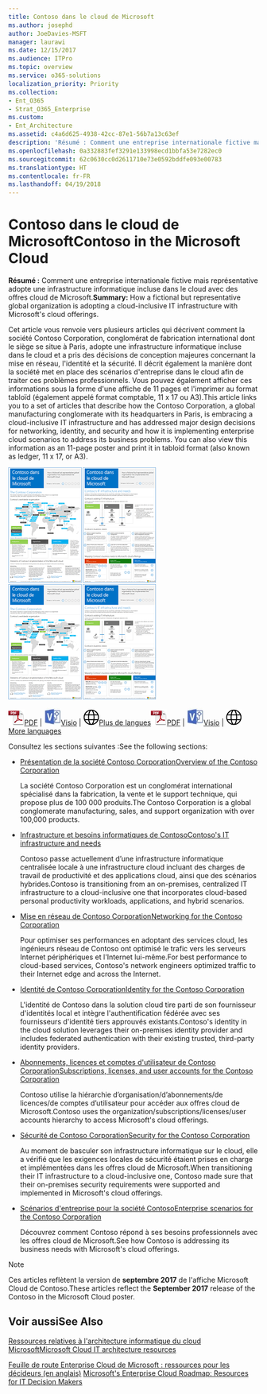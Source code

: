 ```yaml
---
title: Contoso dans le cloud de Microsoft
ms.author: josephd
author: JoeDavies-MSFT
manager: laurawi
ms.date: 12/15/2017
ms.audience: ITPro
ms.topic: overview
ms.service: o365-solutions
localization_priority: Priority
ms.collection:
- Ent_O365
- Strat_O365_Enterprise
ms.custom:
- Ent_Architecture
ms.assetid: c4a6d625-4938-42cc-87e1-56b7a13c63ef
description: 'Résumé : Comment une entreprise internationale fictive mais représentative adopte une infrastructure informatique incluse dans le cloud avec des offres cloud de Microsoft.'
ms.openlocfilehash: 0a332883fef3291e133998ecd1bbfa53e7282ec0
ms.sourcegitcommit: 62c0630cc0d2611710e73e0592bddfe093e00783
ms.translationtype: HT
ms.contentlocale: fr-FR
ms.lasthandoff: 04/19/2018
---
```

# <a name="contoso-in-the-microsoft-cloud"></a><span data-ttu-id="562e0-103">Contoso dans le cloud de Microsoft</span><span class="sxs-lookup"><span data-stu-id="562e0-103">Contoso in the Microsoft Cloud</span></span>

 <span data-ttu-id="562e0-104">**Résumé :** Comment une entreprise internationale fictive mais représentative adopte une infrastructure informatique incluse dans le cloud avec des offres cloud de Microsoft.</span><span class="sxs-lookup"><span data-stu-id="562e0-104">**Summary:** How a fictional but representative global organization is adopting a cloud-inclusive IT infrastructure with Microsoft's cloud offerings.</span></span>
  
<span data-ttu-id="562e0-p101">Cet article vous renvoie vers plusieurs articles qui décrivent comment la société Contoso Corporation, conglomérat de fabrication international dont le siège se situe à Paris, adopte une infrastructure informatique incluse dans le cloud et a pris des décisions de conception majeures concernant la mise en réseau, l'identité et la sécurité. Il décrit également la manière dont la société met en place des scénarios d'entreprise dans le cloud afin de traiter ces problèmes professionnels. Vous pouvez également afficher ces informations sous la forme d'une affiche de 11 pages et l'imprimer au format tabloïd (également appelé format comptable, 11 x 17 ou A3).</span><span class="sxs-lookup"><span data-stu-id="562e0-p101">This article links you to a set of articles that describe how the Contoso Corporation, a global manufacturing conglomerate with its headquarters in Paris, is embracing a cloud-inclusive IT infrastructure and has addressed major design decisions for networking, identity, and security and how it is implementing enterprise cloud scenarios to address its business problems. You can also view this information as an 11-page poster and print it in tabloid format (also known as ledger, 11 x 17, or A3).</span></span>
  
<span data-ttu-id="562e0-107">[![Image miniature de l’affiche de Contoso dans Microsoft Cloud.](images/Contoso_Poster/Thumbnail.png)](https://www.microsoft.com/download/details.aspx?id=54427)</span><span class="sxs-lookup"><span data-stu-id="562e0-107">[![Thumb image of the Contoso in the Microsoft Cloud poster.](images/Contoso_Poster/Thumbnail.png)](https://www.microsoft.com/download/details.aspx?id=54427)</span></span>
  
<span data-ttu-id="562e0-108">![Fichier PDF](images/Common_Images/PDFIcon.png)[PDF](https://go.microsoft.com/fwlink/p/?linkid=842085)  | ![Fichier Visio](images/Common_Images/VisioIcon.png)[Visio](https://go.microsoft.com/fwlink/p/?linkid=842086)  | ![Affichage d'une page contenant des versions dans d'autres langues](images/Common_Images/GlobeIcon.png)[Plus de langues](https://www.microsoft.com/download/details.aspx?id=54427)</span><span class="sxs-lookup"><span data-stu-id="562e0-108">![PDF file](images/Common_Images/PDFIcon.png)[PDF](https://go.microsoft.com/fwlink/p/?linkid=842085)  | ![Visio file](images/Common_Images/VisioIcon.png)[Visio](https://go.microsoft.com/fwlink/p/?linkid=842086)  | ![See a page with versions in additional languages](images/Common_Images/GlobeIcon.png)[More languages](https://www.microsoft.com/download/details.aspx?id=54427)</span></span>
  
<span data-ttu-id="562e0-109">Consultez les sections suivantes :</span><span class="sxs-lookup"><span data-stu-id="562e0-109">See the following sections:</span></span>
  
- [<span data-ttu-id="562e0-110">Présentation de la société Contoso Corporation</span><span class="sxs-lookup"><span data-stu-id="562e0-110">Overview of the Contoso Corporation</span></span>](overview-of-the-contoso-corporation.md)
    
    <span data-ttu-id="562e0-111">La société Contoso Corporation est un conglomérat international spécialisé dans la fabrication, la vente et le support technique, qui propose plus de 100 000 produits.</span><span class="sxs-lookup"><span data-stu-id="562e0-111">The Contoso Corporation is a global conglomerate manufacturing, sales, and support organization with over 100,000 products.</span></span>
    
- [<span data-ttu-id="562e0-112">Infrastructure et besoins informatiques de Contoso</span><span class="sxs-lookup"><span data-stu-id="562e0-112">Contoso's IT infrastructure and needs</span></span>](contoso-it-infrastructure-and-needs.md)
    
    <span data-ttu-id="562e0-113">Contoso passe actuellement d’une infrastructure informatique centralisée locale à une infrastructure cloud incluant des charges de travail de productivité et des applications cloud, ainsi que des scénarios hybrides.</span><span class="sxs-lookup"><span data-stu-id="562e0-113">Contoso is transitioning from an on-premises, centralized IT infrastructure to a cloud-inclusive one that incorporates cloud-based personal productivity workloads, applications, and hybrid scenarios.</span></span>
    
- [<span data-ttu-id="562e0-114">Mise en réseau de Contoso Corporation</span><span class="sxs-lookup"><span data-stu-id="562e0-114">Networking for the Contoso Corporation</span></span>](networking-for-the-contoso-corporation.md)
    
    <span data-ttu-id="562e0-115">Pour optimiser ses performances en adoptant des services cloud, les ingénieurs réseau de Contoso ont optimisé le trafic vers les serveurs Internet périphériques et l'Internet lui-même.</span><span class="sxs-lookup"><span data-stu-id="562e0-115">For best performance to cloud-based services, Contoso's network engineers optimized traffic to their Internet edge and across the Internet.</span></span>
    
- [<span data-ttu-id="562e0-116">Identité de Contoso Corporation</span><span class="sxs-lookup"><span data-stu-id="562e0-116">Identity for the Contoso Corporation</span></span>](identity-for-the-contoso-corporation.md)
    
    <span data-ttu-id="562e0-117">L'identité de Contoso dans la solution cloud tire parti de son fournisseur d'identités local et intègre l'authentification fédérée avec ses fournisseurs d'identité tiers approuvés existants.</span><span class="sxs-lookup"><span data-stu-id="562e0-117">Contoso's identity in the cloud solution leverages their on-premises identity provider and includes federated authentication with their existing trusted, third-party identity providers.</span></span>
    
- [<span data-ttu-id="562e0-118">Abonnements, licences et comptes d'utilisateur de Contoso Corporation</span><span class="sxs-lookup"><span data-stu-id="562e0-118">Subscriptions, licenses, and user accounts for the Contoso Corporation</span></span>](subscriptions-licenses-and-user-accounts-for-the-contoso-corporation.md)
    
    <span data-ttu-id="562e0-119">Contoso utilise la hiérarchie d’organisation/d’abonnements/de licences/de comptes d’utilisateur pour accéder aux offres cloud de Microsoft.</span><span class="sxs-lookup"><span data-stu-id="562e0-119">Contoso uses the organization/subscriptions/licenses/user accounts hierarchy to access Microsoft's cloud offerings.</span></span>
    
- [<span data-ttu-id="562e0-120">Sécurité de Contoso Corporation</span><span class="sxs-lookup"><span data-stu-id="562e0-120">Security for the Contoso Corporation</span></span>](security-for-the-contoso-corporation.md)
    
    <span data-ttu-id="562e0-121">Au moment de basculer son infrastructure informatique sur le cloud, elle a vérifié que les exigences locales de sécurité étaient prises en charge et implémentées dans les offres cloud de Microsoft.</span><span class="sxs-lookup"><span data-stu-id="562e0-121">When transitioning their IT infrastructure to a cloud-inclusive one, Contoso made sure that their on-premises security requirements were supported and implemented in Microsoft's cloud offerings.</span></span>
    
- [<span data-ttu-id="562e0-122">Scénarios d'entreprise pour la société Contoso</span><span class="sxs-lookup"><span data-stu-id="562e0-122">Enterprise scenarios for the Contoso Corporation</span></span>](enterprise-scenarios-for-the-contoso-corporation.md)
    
    <span data-ttu-id="562e0-123">Découvrez comment Contoso répond à ses besoins professionnels avec les offres cloud de Microsoft.</span><span class="sxs-lookup"><span data-stu-id="562e0-123">See how Contoso is addressing its business needs with Microsoft's cloud offerings.</span></span>
    
> [!NOTE]
> <span data-ttu-id="562e0-124">Ces articles reflètent la version de **septembre 2017** de l'affiche Microsoft Cloud de Contoso.</span><span class="sxs-lookup"><span data-stu-id="562e0-124">These articles reflect the **September 2017** release of the Contoso in the Microsoft Cloud poster.</span></span>
  
## <a name="see-also"></a><span data-ttu-id="562e0-125">Voir aussi</span><span class="sxs-lookup"><span data-stu-id="562e0-125">See Also</span></span>

[<span data-ttu-id="562e0-126">Ressources relatives à l'architecture informatique du cloud Microsoft</span><span class="sxs-lookup"><span data-stu-id="562e0-126">Microsoft Cloud IT architecture resources</span></span>](microsoft-cloud-it-architecture-resources.md)

<span data-ttu-id="562e0-127">[Feuille de route Enterprise Cloud de Microsoft : ressources pour les décideurs (en anglais)](https://sway.com/FJ2xsyWtkJc2taRD)
</span><span class="sxs-lookup"><span data-stu-id="562e0-127">[Microsoft's Enterprise Cloud Roadmap: Resources for IT Decision Makers](https://sway.com/FJ2xsyWtkJc2taRD)</span></span>



